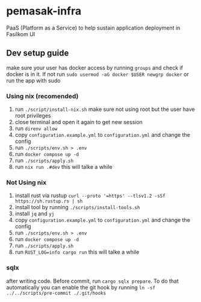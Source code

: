 # pemasak-infra
PaaS (Platform as a Service) to help sustain application deployment in Fasilkom UI

## Dev setup guide
make sure your user has docker access by running `groups` and check if docker is in it. If not run `sudo usermod -aG docker $USER newgrp docker` or run the app with sudo

### Using nix (recomended)
1. run `./script/install-nix.sh` make sure not using root but the user have root privileges
2. close terminal and open it again to get new session
3. run `direnv allow`
4. copy `configuration.example.yml` to `configuration.yml` and change the config
5. run `./scripts/env.sh > .env`
6. run `docker compose up -d`
7. run `./scripts/apply.sh`
8. run `nix run .#dev` this will talke a while

### Not Using nix

1. install rust via rustup `curl --proto '=https' --tlsv1.2 -sSf https://sh.rustup.rs | sh`
2. install tool by running `./scripts/install-tools.sh`
3. install `jq` and `yj`
4. copy `configuration.example.yml` to `configuration.yml` and change the config
5. run `./scripts/env.sh > .env`
6. run `docker compose up -d`
7. run `./scripts/apply.sh`
8. run `RUST_LOG=info cargo run` this will talke a while

### sqlx
after writing code. Before commit, run `cargo sqlx prepare`. To do that automatically you can enable the git hook by running `ln -sf ../../scripts/pre-commit ./.git/hooks`
